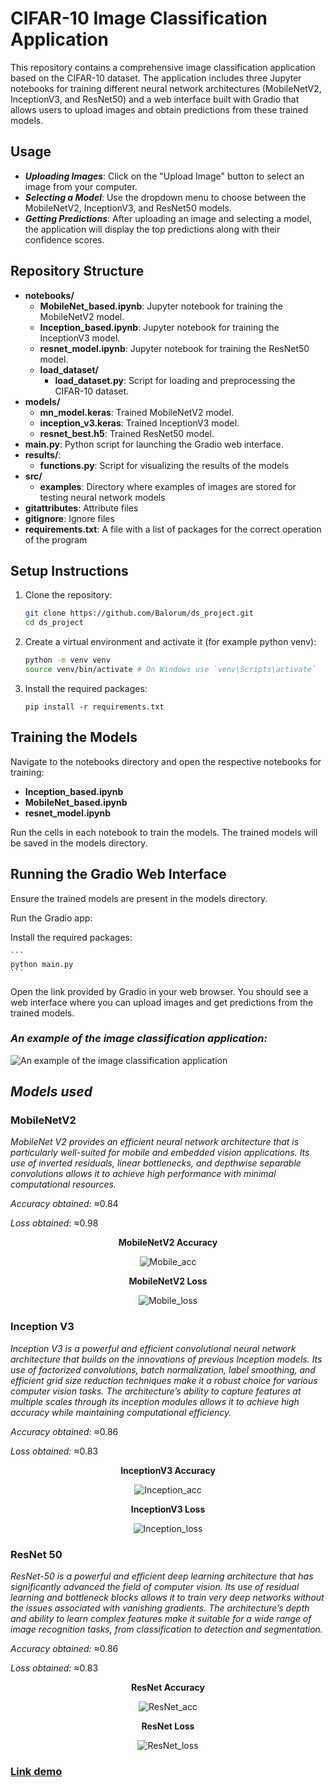 # CIFAR-10 Image Classification Application

This repository contains a comprehensive image classification application based on the CIFAR-10 dataset. The application includes three Jupyter notebooks for training different neural network architectures (MobileNetV2, InceptionV3, and ResNet50) and a web interface built with Gradio that allows users to upload images and obtain predictions from these trained models.

## Usage

- **_Uploading Images_**: Click on the "Upload Image" button to select an image from your computer.
- **_Selecting a Model_**: Use the dropdown menu to choose between the MobileNetV2, InceptionV3, and ResNet50 models.
- **_Getting Predictions_**: After uploading an image and selecting a model, the application will display the top predictions along with their confidence scores.

## Repository Structure

- **notebooks/**
  - **MobileNet_based.ipynb**: Jupyter notebook for training the MobileNetV2 model.
  - **Inception_based.ipynb**: Jupyter notebook for training the InceptionV3 model.
  - **resnet_model.ipynb**: Jupyter notebook for training the ResNet50 model.
  - **load_dataset/**
    - **load_dataset.py**: Script for loading and preprocessing the CIFAR-10 dataset.
- **models/**
  - **mn_model.keras**: Trained MobileNetV2 model.
  - **inception_v3.keras**: Trained InceptionV3 model.
  - **resnet_best.h5**: Trained ResNet50 model.
- **main.py**: Python script for launching the Gradio web interface.
- **results/**:
  - **functions.py**: Script for visualizing the results of the models
- **src/**
  - **examples**: Directory where examples of images are stored for testing neural network models
- **gitattributes**: Attribute files
- **gitignore**: Ignore files
- **requirements.txt**: A file with a list of packages for the correct operation of the program

## Setup Instructions

1. Clone the repository:

   ```bash
   git clone https://github.com/Balorum/ds_project.git
   cd ds_project
   ```

2. Create a virtual environment and activate it (for example python venv):

   ```bash
   python -m venv venv
   source venv/bin/activate # On Windows use `venv\Scripts\activate`
   ```

3. Install the required packages:

   ```
   pip install -r requirements.txt
   ```

## Training the Models

Navigate to the notebooks directory and open the respective notebooks for training:

- **Inception_based.ipynb**
- **MobileNet_based.ipynb**
- **resnet_model.ipynb**

Run the cells in each notebook to train the models. The trained models will be saved in the models directory.

## Running the Gradio Web Interface

Ensure the trained models are present in the models directory.

Run the Gradio app:

Install the required packages:

    ```
    python main.py
    ```

Open the link provided by Gradio in your web browser. You should see a web interface where you can upload images and get predictions from the trained models.

### _An example of the image classification application:_

![An example of the image classification application](https://res.cloudinary.com/dtjnagvw1/image/upload/v1718464282/ds_project/example_ipsko3.png)

## **_Models used_**

### MobileNetV2

_MobileNet V2 provides an efficient neural network architecture that is particularly well-suited for mobile and embedded vision applications. Its use of inverted residuals, linear bottlenecks, and depthwise separable convolutions allows it to achieve high performance with minimal computational resources._

_Accuracy obtained:_ ≈0.84

_Loss obtained:_ ≈0.98

<div align="center">

**MobileNetV2 Accuracy**

![Mobile_acc](https://res.cloudinary.com/dtjnagvw1/image/upload/v1718630103/ds_project/accuracy_mobilenet.png)

**MobileNetV2 Loss**

![Mobile_loss](https://res.cloudinary.com/dtjnagvw1/image/upload/v1718630265/ds_project/loss_mobilenet.png)

</div>

### Inception V3

_Inception V3 is a powerful and efficient convolutional neural network architecture that builds on the innovations of previous Inception models. Its use of factorized convolutions, batch normalization, label smoothing, and efficient grid size reduction techniques make it a robust choice for various computer vision tasks. The architecture’s ability to capture features at multiple scales through its inception modules allows it to achieve high accuracy while maintaining computational efficiency._

_Accuracy obtained:_ ≈0.86

_Loss obtained:_ ≈0.83

<div align="center">

**InceptionV3 Accuracy**

![Inception_acc](https://res.cloudinary.com/dtjnagvw1/image/upload/v1718629988/ds_project/accuracy_interception.png)

**InceptionV3 Loss**

![Inception_loss](https://res.cloudinary.com/dtjnagvw1/image/upload/v1718630041/ds_project/loss_interception.png)

</div>

### ResNet 50

_ResNet-50 is a powerful and efficient deep learning architecture that has significantly advanced the field of computer vision. Its use of residual learning and bottleneck blocks allows it to train very deep networks without the issues associated with vanishing gradients. The architecture’s depth and ability to learn complex features make it suitable for a wide range of image recognition tasks, from classification to detection and segmentation._

_Accuracy obtained:_ ≈0.86

_Loss obtained:_ ≈0.83

<div align="center">

**ResNet Accuracy**

![ResNet_acc](https://res.cloudinary.com/dtjnagvw1/image/upload/v1718630480/ds_project/accuracy_resnet.png)

**ResNet Loss**

![ResNet_loss](https://res.cloudinary.com/dtjnagvw1/image/upload/v1718630487/ds_project/loss_resnet.png)

</div>

### [**Link demo**](https://huggingface.co/spaces/the10or/class_pic)
